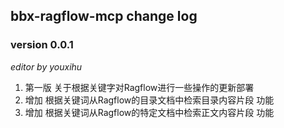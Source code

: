 ## bbx-ragflow-mcp change log

### version 0.0.1
_editor by youxihu_
1. 第一版 关于根据关键字对Ragflow进行一些操作的更新部署
2. 增加 根据关键词从Ragflow的目录文档中检索目录内容片段 功能
3. 增加 根据关键词从Ragflow的特定文档中检索正文内容片段 功能
